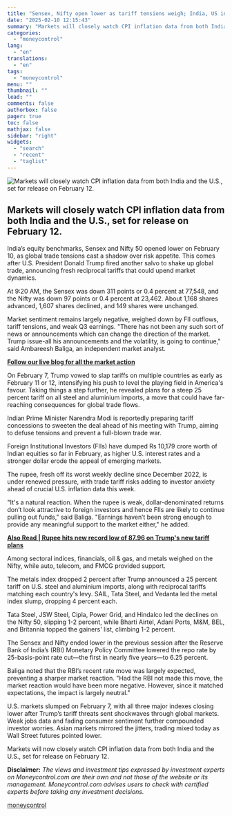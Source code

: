 ```yaml
---
title: "Sensex, Nifty open lower as tariff tensions weigh; India, US inflation data awaited"
date: "2025-02-10 12:15:43"
summary: "Markets will closely watch CPI inflation data from both India and the U.S., set for release on February 12. India’s equity benchmarks, Sensex and Nifty 50 opened lower on February 10, as global trade tensions cast a shadow over risk appetite. This comes after U.S. President Donald Trump fired another..."
categories:
  - "moneycontrol"
lang:
  - "en"
translations:
  - "en"
tags:
  - "moneycontrol"
menu: ""
thumbnail: ""
lead: ""
comments: false
authorbox: false
pager: true
toc: false
mathjax: false
sidebar: "right"
widgets:
  - "search"
  - "recent"
  - "taglist"
---
```


![Markets will closely watch CPI inflation data from both India and the U.S., set for release on February 12.](//stat1.moneycontrol.com/mcnews//images/grey_bg.gif "Markets will closely watch CPI inflation data from both India and the U.S., set for release on February 12.")

Markets will closely watch CPI inflation data from both India and the U.S., set for release on February 12.
-----------------------------------------------------------------------------------------------------------

 

India’s equity benchmarks, Sensex and Nifty 50 opened lower on February 10, as global trade tensions cast a shadow over risk appetite. This comes after U.S. President Donald Trump fired another salvo to shake up global trade, announcing fresh reciprocal tariffs that could upend market dynamics.

At 9:20 AM, the Sensex was down 311 points or 0.4 percent at 77,548, and the Nifty was down 97 points or 0.4 percent at 23,462. About 1,168 shares advanced, 1,607 shares declined, and 149 shares were unchanged.

Market sentiment remains largely negative, weighed down by FII outflows, tariff tensions, and weak Q3 earnings. "There has not been any such sort of news or announcements which can change the direction of the market. Trump issue-all his announcements and the volatility, is going to continue," said Ambareesh Baliga, an independent market analyst.

[**Follow our live blog for all the market action**](https://www.moneycontrol.com/news/business/markets/stock-market-live-sensex-nifty-50-share-price-gift-nifty-latest-updates-10-02-2025-liveblog-12935153.html)

On February 7, Trump vowed to slap tariffs on multiple countries as early as February 11 or 12, intensifying his push to level the playing field in America's favour. Taking things a step further, he revealed plans for a steep 25 percent tariff on all steel and aluminium imports, a move that could have far-reaching consequences for global trade flows.

Indian Prime Minister Narendra Modi is reportedly preparing tariff concessions to sweeten the deal ahead of his meeting with Trump, aiming to defuse tensions and prevent a full-blown trade war.

Foreign Institutional Investors (FIIs) have dumped Rs 10,179 crore worth of Indian equities so far in February, as higher U.S. interest rates and a stronger dollar erode the appeal of emerging markets.

The rupee, fresh off its worst weekly decline since December 2022, is under renewed pressure, with trade tariff risks adding to investor anxiety ahead of crucial U.S. inflation data this week.

"It's a natural reaction. When the rupee is weak, dollar-denominated returns don’t look attractive to foreign investors and hence FIIs are likely to continue pulling out funds," said Baliga. "Earnings haven’t been strong enough to provide any meaningful support to the market either," he added.

[**Also Read | Rupee hits new record low of 87.96 on Trump's new tariff plans**](https://www.moneycontrol.com/news/currency/rupee-hits-new-record-low-of-87-96-on-trump-s-new-tariff-plans-12935275.html)

Among sectoral indices, financials, oil & gas, and metals weighed on the Nifty, while auto, telecom, and FMCG provided support.

The metals index dropped 2 percent after Trump announced a 25 percent tariff on U.S. steel and aluminium imports, along with reciprocal tariffs matching each country's levy. SAIL, Tata Steel, and Vedanta led the metal index slump, dropping 4 percent each.

Tata Steel, JSW Steel, Cipla, Power Grid, and Hindalco led the declines on the Nifty 50, slipping 1-2 percent, while Bharti Airtel, Adani Ports, M&M, BEL, and Britannia topped the gainers' list, climbing 1-2 percent.

The Sensex and Nifty ended lower in the previous session after the Reserve Bank of India’s (RBI) Monetary Policy Committee lowered the repo rate by 25-basis-point rate cut—the first in nearly five years—to 6.25 percent.

Baliga noted that the RBI’s recent rate move was largely expected, preventing a sharper market reaction. "Had the RBI not made this move, the market reaction would have been more negative. However, since it matched expectations, the impact is largely neutral."

U.S. markets slumped on February 7, with all three major indexes closing lower after Trump’s tariff threats sent shockwaves through global markets. Weak jobs data and fading consumer sentiment further compounded investor worries. Asian markets mirrored the jitters, trading mixed today as Wall Street futures pointed lower.

Markets will now closely watch CPI inflation data from both India and the U.S., set for release on February 12.

**Disclaimer:** *The views and investment tips expressed by investment experts on Moneycontrol.com are their own and not those of the website or its management. Moneycontrol.com advises users to check with certified experts before taking any investment decisions.*

[moneycontrol](https://www.moneycontrol.com/news/business/markets/sensex-nifty-open-lower-as-tariff-tensions-weigh-india-us-inflation-data-awaited-12935188.html)
